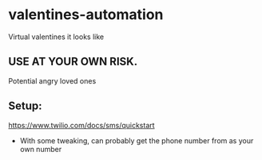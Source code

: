 # valentines-automation
Virtual valentines it looks like


## USE AT YOUR OWN RISK.
Potential angry loved ones


## Setup:
https://www.twilio.com/docs/sms/quickstart

- With some tweaking, can probably get the phone number from as your own number
